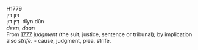 <body>
  <p>H1779<br>  דּוּן    דּין  <br> דִּין  דּוּן  ‎  dı̂yn  dûn  <br><i>deen,</i> <i>doon </i><br>From <a href="h1777.htm">1777</a>  <i>judgment</i> (the suit, justice, sentence or tribunal); by implication also <i>strife: - </i>cause, judgment, plea, strife.<br></p>
 </body>